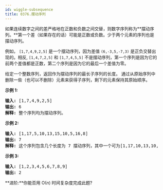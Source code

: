 ```yaml
---
id: wiggle-subsequence
title: 0376.摆动序列
---
```

如果连续数字之间的差严格地在正数和负数之间交替，则数字序列称为**摆动序列。**第一个差（如果存在的话）可能是正数或负数。少于两个元素的序列也是摆动序列。

例如， <code>[1,7,4,9,2,5]</code> 是一个摆动序列，因为差值 <code>(6,-3,5,-7,3)</code> 是正负交替出现的。相反, <code>[1,4,7,2,5]</code> 和 <code>[1,7,4,5,5]</code> 不是摆动序列，第一个序列是因为它的前两个差值都是正数，第二个序列是因为它的最后一个差值为零。

给定一个整数序列，返回作为摆动序列的最长子序列的长度。 通过从原始序列中删除一些（也可以不删除）元素来获得子序列，剩下的元素保持其原始顺序。

**示例 1:**


<pre><strong>输入: </strong>[1,7,4,9,2,5]<br/><strong>输出: </strong>6 <br/><strong>解释: </strong>整个序列均为摆动序列。<br/></pre>

**示例 2:**


<pre><strong>输入: </strong>[1,17,5,10,13,15,10,5,16,8]<br/><strong>输出: </strong>7<br/><strong>解释: </strong>这个序列包含几个长度为 7 摆动序列，其中一个可为[1,17,10,13,10,16,8]。</pre>

**示例 3:**


<pre><strong>输入: </strong>[1,2,3,4,5,6,7,8,9]<br/><strong>输出: </strong>2</pre>

**进阶:**你能否用 O(_n_) 时间复杂度完成此题?
